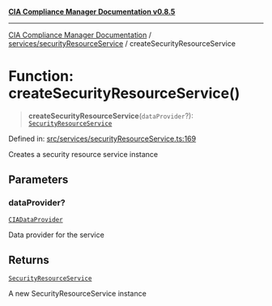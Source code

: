 [**CIA Compliance Manager Documentation v0.8.5**](../../../README.md)

***

[CIA Compliance Manager Documentation](../../../modules.md) / [services/securityResourceService](../README.md) / createSecurityResourceService

# Function: createSecurityResourceService()

> **createSecurityResourceService**(`dataProvider`?): [`SecurityResourceService`](../classes/SecurityResourceService.md)

Defined in: [src/services/securityResourceService.ts:169](https://github.com/Hack23/cia-compliance-manager/blob/3ae0301247f765ba03c8c0fe645db4718bb8af76/src/services/securityResourceService.ts#L169)

Creates a security resource service instance

## Parameters

### dataProvider?

[`CIADataProvider`](../../../types/cia-services/interfaces/CIADataProvider.md)

Data provider for the service

## Returns

[`SecurityResourceService`](../classes/SecurityResourceService.md)

A new SecurityResourceService instance
